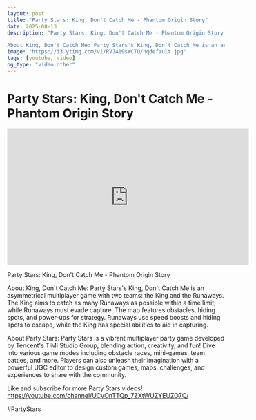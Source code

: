 ```yaml
---
layout: post
title: "Party Stars: King, Don't Catch Me - Phantom Origin Story"
date: 2025-08-13
description: "Party Stars: King, Don't Catch Me - Phantom Origin Story

About King, Don't Catch Me: Party Stars's King, Don't Catch Me is an asymmetrical multiplayer ..."
image: "https://i3.ytimg.com/vi/RVJ419sWCTQ/hqdefault.jpg"
tags: [youtube, video]
og_type: "video.other"
---
```


<script type="application/ld+json">
{
  "@context": "http://schema.org",
  "@type": "VideoObject",
  "name": "Party Stars: King, Don't Catch Me - Phantom Origin Story",
  "description": "Party Stars: King, Don't Catch Me - Phantom Origin Story\n\nAbout King, Don't Catch Me: Party Stars's King, Don't Catch Me is an asymmetrical multiplayer game with two teams: the King and the Runaways. The King aims to catch as many Runaways as possible within a time limit, while Runaways must evade capture. The map features obstacles, hiding spots, and power-ups for strategy. Runaways use speed boosts and hiding spots to escape, while the King has special abilities to aid in capturing.\n\nAbout Party Stars: Party Stars is a vibrant multiplayer party game developed by Tencent's TiMi Studio Group, blending action, creativity, and fun! Dive into various game modes including obstacle races, mini-games, team battles, and more. Players can also unleash their imagination with a powerful UGC editor to design custom games, maps, challenges, and experiences to share with the community.\n\nLike and subscribe for more Party Stars videos! https://youtube.com/channel/UCvOnTTQp_7ZXtWUZYEUZO7Q/\n\n#PartyStars",
  "thumbnailUrl": "https://i3.ytimg.com/vi/RVJ419sWCTQ/hqdefault.jpg",
  "uploadDate": "2025-08-13T22:01:51",
  "embedUrl": "https://www.youtube.com/embed/RVJ419sWCTQ",
  "publisher": {
    "@type": "Person",
    "name": "Celo Zaga"
  },
  "mainEntityOfPage": {
    "@type": "WebPage",
    "@id": "https://celozaga.github.io/2025/08/13/party-stars:-king,-don't-catch-me---phantom-origin-story-RVJ419sWCTQ.html"
  },
  "duration": "PT0M0S"
}
</script>

<script type="application/ld+json">
{
  "@context": "http://schema.org",
  "@type": "BlogPosting",
  "headline": "Party Stars: King, Don't Catch Me - Phantom Origin Story",
  "image": "https://i3.ytimg.com/vi/RVJ419sWCTQ/hqdefault.jpg",
  "publisher": {
    "@type": "Person",
    "name": "Celo Zaga"
  },
  "url": "https://celozaga.github.io/2025/08/13/party-stars:-king,-don't-catch-me---phantom-origin-story-RVJ419sWCTQ.html",
  "datePublished": "2025-08-13T22:01:51",
  "dateCreated": "2025-08-13T22:01:51",
  "dateModified": "2025-08-13T22:01:51",
  "description": "Party Stars: King, Don't Catch Me - Phantom Origin Story\n\nAbout King, Don't Catch Me: Party Stars's King, Don't Catch Me is an asymmetrical multiplayer ...",
  "author": {
    "@type": "Person",
    "name": "Celo Zaga"
  },
  "mainEntityOfPage": {
    "@type": "WebPage",
    "@id": "https://celozaga.github.io/2025/08/13/party-stars:-king,-don't-catch-me---phantom-origin-story-RVJ419sWCTQ.html"
  }
}
</script>

<h1 class="youtube-post-title">Party Stars: King, Don't Catch Me - Phantom Origin Story</h1>

<iframe width="560" height="315" src="https://www.youtube.com/embed/RVJ419sWCTQ" class="youtube-post-embed" frameborder="0" allowfullscreen></iframe>

<p class="youtube-post-description">Party Stars: King, Don't Catch Me - Phantom Origin Story

About King, Don't Catch Me: Party Stars's King, Don't Catch Me is an asymmetrical multiplayer game with two teams: the King and the Runaways. The King aims to catch as many Runaways as possible within a time limit, while Runaways must evade capture. The map features obstacles, hiding spots, and power-ups for strategy. Runaways use speed boosts and hiding spots to escape, while the King has special abilities to aid in capturing.

About Party Stars: Party Stars is a vibrant multiplayer party game developed by Tencent's TiMi Studio Group, blending action, creativity, and fun! Dive into various game modes including obstacle races, mini-games, team battles, and more. Players can also unleash their imagination with a powerful UGC editor to design custom games, maps, challenges, and experiences to share with the community.

Like and subscribe for more Party Stars videos! https://youtube.com/channel/UCvOnTTQp_7ZXtWUZYEUZO7Q/

#PartyStars</p>
